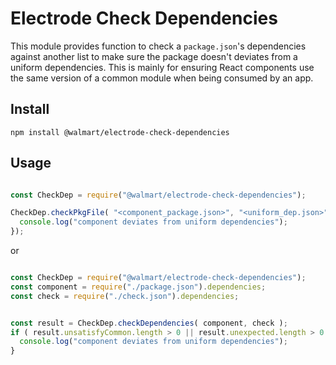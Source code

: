# Electrode Check Dependencies

This module provides function to check a `package.json`'s dependencies against another list to make sure the package doesn't deviates from a uniform dependencies.  This is mainly for ensuring React components use the same version of a common module when being consumed by an app.

## Install

```
npm install @walmart/electrode-check-dependencies
```

## Usage

```js

const CheckDep = require("@walmart/electrode-check-dependencies");

CheckDep.checkPkgFile( "<component_package.json>", "<uniform_dep.json>" ).catch( (err) => {
  console.log("component deviates from uniform dependencies");
});
```

or

```js

const CheckDep = require("@walmart/electrode-check-dependencies");
const component = require("./package.json").dependencies;
const check = require("./check.json").dependencies;


const result = CheckDep.checkDependencies( component, check );
if ( result.unsatisfyCommon.length > 0 || result.unexpected.length > 0 ) {
  console.log("component deviates from uniform dependencies");
}
```

